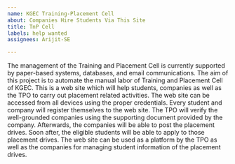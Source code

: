 ```yaml
---
name: KGEC Training-Placement Cell
about: Companies Hire Students Via This Site
title: TnP Cell
labels: help wanted
assignees: Arijit-SE

---
```


The management of the Training and Placement Cell is currently supported by paper-based systems, databases, and email communications. The aim of this project is to automate the manual labor of Training and Placement Cell of KGEC. This is a web site which will help students, companies as well as the TPO to carry out placement related activities. The web site can be accessed from all devices using the proper credentials.
Every student and company will register themselves to the web site. The TPO will verify the well-grounded companies using the supporting document provided by the company. Afterwards, the companies will be able to post the placement drives. Soon after, the eligible students will be able to apply to those placement drives. The web site can be used as a platform by the TPO as well as the companies for managing student information of the placement drives.

